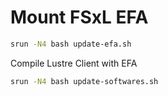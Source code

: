 # Mount FSxL EFA 

```bash
srun -N4 bash update-efa.sh
```


Compile Lustre Client with EFA

```bash
srun -N4 bash update-softwares.sh
```
